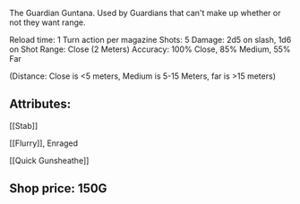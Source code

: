 The Guardian Guntana. Used by Guardians that can't make up whether or not they want range.

Reload time: 1 Turn action per magazine
Shots: 5
Damage: 2d5 on slash, 1d6 on Shot
Range: Close (2 Meters)
Accuracy: 100% Close, 85% Medium, 55% Far

(Distance: Close is <5 meters, Medium is 5-15 Meters, far is >15 meters)

## Attributes:

[[Stab]]

[[Flurry]], Enraged

[[Quick Gunsheathe]]

## Shop price: 150G
